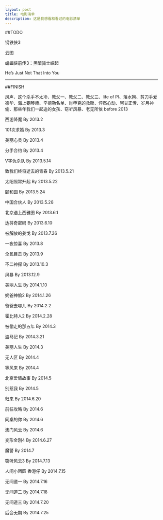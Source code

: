 ```yaml
---
layout: post
title: 电影清单
description: 这是我想看和看过的电影清单
---
```

##TODO


钢铁侠3

云图

蝙蝠侠前传3：黑暗骑士崛起

He’s Just Not That Into You


---
##FINISH


风声、这个杀手不太冷、教父一、教父二、教父三、life of PI、落水狗、剪刀手爱德华、海上钢琴师、辛德勒名单、肖申克的救赎、怦然心动、阿甘正传、岁月神偷、那些年我们一起追的女孩、窃听风暴、老无所依  before 2013

西游降魔  By 2013.2

101次求婚  By 2013.3

美丽心灵  By 2013.4

分手合约  By 2013.4

V字仇杀队  By 2013.5.14

致我们终将逝去的青春  By 2013.5.21

太阳照常升起  By 2013.5.22

颐和园  By 2013.5.24

中国合伙人  By 2013.5.26

北京遇上西雅图  By 2013.6.1

达芬奇密码  By 2013.6.10

被解放的姜戈  By 2013.7.26

一夜惊喜  By 2013.8

全民目击  By 2013.9

不二神探  By 2013.10.3

风暴  By 2013.12.9

美丽人生  By 2014.1.10

奶爸神偷2  By 2014.1.26

爸爸去哪儿  By 2014.2.2

霍比特人2  By 2014.2.28

被偷走的那五年  By 2014.3

盗马记  By 2014.3.21

美丽人生  By 2014.3

无人区  By 2014.4

等风来  By 2014.4

北京爱情故事  By 2014.5

别惹我  By 2014.5

归来  By 2014.6.20

前任攻略  By 2014.6

同桌的你  By 2014.6

澳门风云  By 2014.6

变形金刚4  By 2014.6.27

魔警  By 2014.7

窃听风云3  By 2014.7.13

人间小团圆 香港仔  By 2014.7.15

无间道一  By 2014.7.16

无间道二  By 2014.7.18

无间道三  By 2014.7.20

后会无期  By 2014.7.25
